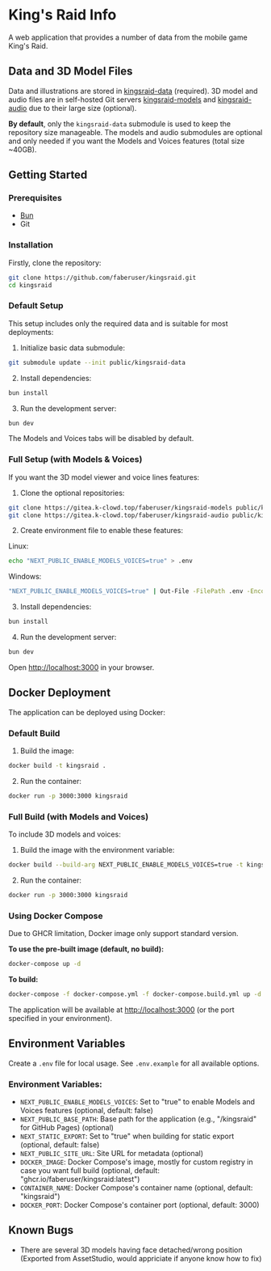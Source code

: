 # King's Raid Info

A web application that provides a number of data from the mobile game King's Raid.

## Data and 3D Model Files

Data and illustrations are stored in [kingsraid-data](https://github.com/faberuser/kingsraid-data) (required). 3D model and audio files are in self-hosted Git servers [kingsraid-models](https://gitea.k-clowd.top/faberuser/kingsraid-models) and [kingsraid-audio](https://gitea.k-clowd.top/faberuser/kingsraid-audio) due to their large size (optional).

**By default**, only the `kingsraid-data` submodule is used to keep the repository size manageable. The models and audio submodules are optional and only needed if you want the Models and Voices features (total size ~40GB).

## Getting Started

### Prerequisites

-   [Bun](https://bun.sh/)
-   Git

### Installation

Firstly, clone the repository:

```bash
git clone https://github.com/faberuser/kingsraid.git
cd kingsraid
```

### Default Setup

This setup includes only the required data and is suitable for most deployments:

1. Initialize basic data submodule:

```bash
git submodule update --init public/kingsraid-data
```

2. Install dependencies:

```bash
bun install
```

3. Run the development server:

```bash
bun dev
```

The Models and Voices tabs will be disabled by default.

### Full Setup (with Models & Voices)

If you want the 3D model viewer and voice lines features:

1. Clone the optional repositories:

```bash
git clone https://gitea.k-clowd.top/faberuser/kingsraid-models public/kingsraid-models
git clone https://gitea.k-clowd.top/faberuser/kingsraid-audio public/kingsraid-audio
```

2. Create environment file to enable these features:

Linux:

```bash
echo "NEXT_PUBLIC_ENABLE_MODELS_VOICES=true" > .env
```

Windows:

```bash
"NEXT_PUBLIC_ENABLE_MODELS_VOICES=true" | Out-File -FilePath .env -Encoding utf8
```

3. Install dependencies:

```bash
bun install
```

4. Run the development server:

```bash
bun dev
```

Open [http://localhost:3000](http://localhost:3000) in your browser.

## Docker Deployment

The application can be deployed using Docker:

### Default Build

1. Build the image:

```bash
docker build -t kingsraid .
```

2. Run the container:

```bash
docker run -p 3000:3000 kingsraid
```

### Full Build (with Models and Voices)

To include 3D models and voices:

1. Build the image with the environment variable:

```bash
docker build --build-arg NEXT_PUBLIC_ENABLE_MODELS_VOICES=true -t kingsraid .
```

2. Run the container:

```bash
docker run -p 3000:3000 kingsraid
```

### Using Docker Compose

Due to GHCR limitation, Docker image only support standard version.

**To use the pre-built image (default, no build):**

```bash
docker-compose up -d
```

**To build:**

```bash
docker-compose -f docker-compose.yml -f docker-compose.build.yml up -d --build
```

The application will be available at [http://localhost:3000](http://localhost:3000) (or the port specified in your environment).

## Environment Variables

Create a `.env` file for local usage. See `.env.example` for all available options.

### Environment Variables:

-   `NEXT_PUBLIC_ENABLE_MODELS_VOICES`: Set to "true" to enable Models and Voices features (optional, default: false)
-   `NEXT_PUBLIC_BASE_PATH`: Base path for the application (e.g., "/kingsraid" for GitHub Pages) (optional)
-   `NEXT_STATIC_EXPORT`: Set to "true" when building for static export (optional, default: false)
-   `NEXT_PUBLIC_SITE_URL`: Site URL for metadata (optional)
-   `DOCKER_IMAGE`: Docker Compose's image, mostly for custom registry in case you want full build (optional, default: "ghcr.io/faberuser/kingsraid:latest")
-   `CONTAINER_NAME`: Docker Compose's container name (optional, default: "kingsraid")
-   `DOCKER_PORT`: Docker Compose's container port (optional, default: 3000)

## Known Bugs

-   There are several 3D models having face detached/wrong position
    (Exported from AssetStudio, would appriciate if anyone know how to fix)
